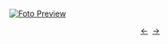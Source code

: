 [![Foto Preview](preview/n96.avif)](https://20essentials.github.io/project-000-096)

<div align="center" style="display: flex; justify-content: center;">
  <a  href="https://github.com/20essentials/project-000-095" target="_blank">&#8592;</a>
  &nbsp;&nbsp;
  <a  href="https://github.com/20essentials/project-000-097" target="_blank">&#8594;</a>
</div>
